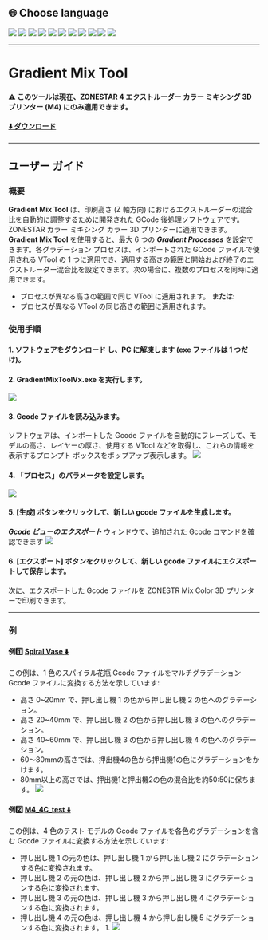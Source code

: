 
## <a id="choose-language">:globe_with_meridians: Choose language </a>
[![](../../lanpic/EN.png)](./readme.md)
[![](../../lanpic/ES.png)](./readme-es.md)
[![](../../lanpic/PT.png)](./readme-pt.md)
[![](../../lanpic/FR.png)](./readme-fr.md)
[![](../../lanpic/DE.png)](./readme-de.md)
[![](../../lanpic/IT.png)](./readme-it.md)
[![](../../lanpic/RU.png)](./readme-ru.md)
[![](../../lanpic/JP.png)](./readme-jp.md)
[![](../../lanpic/KR.png)](./readme-kr.md)
[![](../../lanpic/SA.png)](./readme-ar.md)
[![](../../lanpic/CN.png)](./readme-cn.md)

----
# Gradient Mix Tool
#### :warning: このツールは現在、ZONESTAR 4 エクストルーダー カラー ミキシング 3D プリンター (M4) にのみ適用できます。
#### [:arrow_down: ダウンロード](https://github.com/ZONESTAR3D/Slicing-Guide/releases/tag/gmt-v1.2) 

----
## ユーザー ガイド
### 概要
**Gradient Mix Tool** は、印刷高さ (Z 軸方向) におけるエクストルーダーの混合比を自動的に調整するために開発された GCode 後処理ソフトウェアです。ZONESTAR カラー ミキシング カラー 3D プリンターに適用できます。
**Gradient Mix Tool** を使用すると、最大 6 つの ***Gradient Processes*** を設定できます。各グラデーション プロセスは、インポートされた GCode ファイルで使用される VTool の 1 つに適用でき、適用する高さの範囲と開始および終了のエクストルーダー混合比を設定できます。次の場合に、複数のプロセスを同時に適用できます。
- プロセスが異なる高さの範囲で同じ VTool に適用されます。
**または:**
- プロセスが異なる VTool の同じ高さの範囲に適用されます。

### 使用手順
#### 1. ソフトウェアをダウンロード し、PC に解凍します (exe ファイルは 1 つだけ)。
#### 2. GradientMixToolVx.exe を実行します。
![](1.jpg)
#### 3. Gcode ファイルを読み込みます。
ソフトウェアは、インポートした Gcode ファイルを自動的にフレーズして、モデルの高さ、レイヤーの厚さ、使用する VTool などを取得し、これらの情報を表示するプロンプト ボックスをポップアップ表示します。
![](2.jpg)
#### 4. 「プロセス」のパラメータを設定します。
![](3.jpg)
#### 5. [生成] ボタンをクリックして、新しい gcode ファイルを生成します。
***Gcode ビューのエクスポート*** ウィンドウで、追加された Gcode コマンドを確認できます
![](4.jpg)
#### 6. [エクスポート] ボタンをクリックして、新しい gcode ファイルにエクスポートして保存します。
次に、エクスポートした Gcode ファイルを ZONESTR Mix Color 3D プリンターで印刷できます。

----
### 例
#### 例:one: [Spiral Vase :arrow_down:](./SpiralVase.zip)
この例は、1 色のスパイラル花瓶 Gcode ファイルをマルチグラデーション Gcode ファイルに変換する方法を示しています:
- 高さ 0~20mm で、押し出し機 1 の色から押し出し機 2 の色へのグラデーション。
- 高さ 20~40mm で、押し出し機 2 の色から押し出し機 3 の色へのグラデーション。
- 高さ 40~60mm で、押し出し機 3 の色から押し出し機 4 の色へのグラデーション。
- 60～80mmの高さでは、押出機4の色から押出機1の色にグラデーションをかけます。
- 80mm以上の高さでは、押出機1と押出機2の色の混合比を約50:50に保ちます。
![](./SpiralVase.jpg)

#### 例:two: [M4_4C_test :arrow_down:](./M4_4C_test.zip)
この例は、4 色のテスト モデルの Gcode ファイルを各色のグラデーションを含む Gcode ファイルに変換する方法を示しています:
- 押し出し機 1 の元の色は、押し出し機 1 から押し出し機 2 にグラデーションする色に変換されます。
- 押し出し機 2 の元の色は、押し出し機 2 から押し出し機 3 にグラデーションする色に変換されます。
- 押し出し機 3 の元の色は、押し出し機 3 から押し出し機 4 にグラデーションする色に変換されます。
- 押し出し機 4 の元の色は、押し出し機 4 から押し出し機 5 にグラデーションする色に変換されます。 1.
![](./M4-4C-Test.jpg)